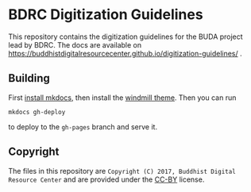 # BDRC Digitization Guidelines 

This repository contains the digitization guidelines for the BUDA project lead by BDRC. The docs are available on https://buddhistdigitalresourcecenter.github.io/digitization-guidelines/ .

## Building

First [install mkdocs](http://www.mkdocs.org/#installation), then install the [windmill theme](https://github.com/gristlabs/mkdocs-windmill). Then you can run

    mkdocs gh-deploy

to deploy to the `gh-pages` branch and serve it.

## Copyright

The files in this repository are `Copyright (C) 2017, Buddhist Digital Resource Center` and are provided under the [CC-BY](https://creativecommons.org/licenses/by/4.0/) license.
